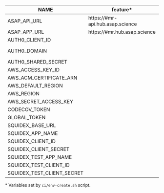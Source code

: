 | NAME                       | feature\*                        | production                   | default                          |
| -------------------------- | -------------------------------- | ---------------------------- | -------------------------------- |
| ASAP_API_URL               | https://#mr-api.hub.asap.science | https://api.hub.asap.science | https://dev-api.hub.asap.science |
| ASAP_APP_URL               | https://#mr.hub.asap.science     | https://hub.asap.science     | https://dev.hub.asap.science     |
| AUTH0_CLIENT_ID            |                                  | \*                           | \*                               |
| AUTH0_DOMAIN               |                                  | dev-asap-hub.us.auth0.com    | asap-hub.us.auth0.com            |
| AUTH0_SHARED_SECRET        |                                  | \*                           | \*                               |
| AWS_ACCESS_KEY_ID          |                                  |                              | \*                               |
| AWS_ACM_CERTIFICATE_ARN    |                                  |                              | \*                               |
| AWS_DEFAULT_REGION         |                                  |                              | us-east-1                        |
| AWS_REGION                 |                                  |                              | us-east-1                        |
| AWS_SECRET_ACCESS_KEY      |                                  |                              | \*                               |
| CODECOV_TOKEN              |                                  |                              | \*                               |
| GLOBAL_TOKEN               |                                  |                              | \*                               |
| SQUIDEX_BASE_URL           |                                  | https://cloud.squidex.io     | \*                               |
| SQUIDEX_APP_NAME           |                                  | \*                           | \*                               |
| SQUIDEX_CLIENT_ID          |                                  | \*                           | \*                               |
| SQUIDEX_CLIENT_SECRET      |                                  | \*                           | \*                               |
| SQUIDEX_TEST_APP_NAME      |                                  |                              | \*                               |
| SQUIDEX_TEST_CLIENT_ID     |                                  |                              | \*                               |
| SQUIDEX_TEST_CLIENT_SECRET |                                  |                              | \*                               |

\* Variables set by `ci/env-create.sh` script.
